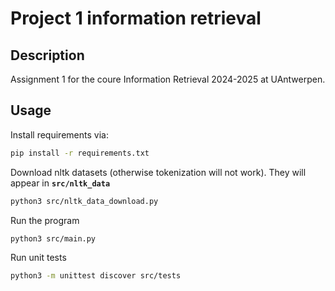 # Project 1 information retrieval

## Description

Assignment 1 for the coure Information Retrieval 2024-2025 at UAntwerpen.

## Usage

Install requirements via:
```bash
pip install -r requirements.txt
```

Download nltk datasets (otherwise tokenization will not work). They will appear in **`src/nltk_data`**
```bash
python3 src/nltk_data_download.py
```

Run the program

```bash
python3 src/main.py
```

Run unit tests

```bash
python3 -m unittest discover src/tests
```


